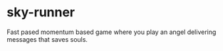 # sky-runner
Fast pased momentum based game where you play an angel delivering messages that saves souls.
